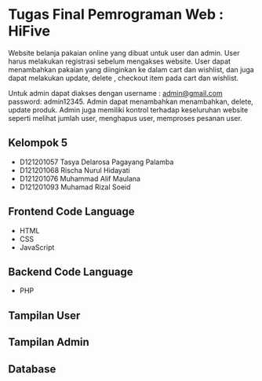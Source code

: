 # Tugas Final Pemrograman Web : HiFive

Website belanja pakaian online yang dibuat untuk user dan admin. 
User harus melakukan registrasi sebelum mengakses website. 
User dapat menambahkan pakaian yang diinginkan ke dalam cart dan wishlist, 
dan juga dapat melakukan update, delete , checkout item pada cart dan wishlist. 


Untuk admin dapat diakses dengan 
username : admin@gmail.com 
password: admin12345. 
Admin dapat menambahkan menambahkan, delete, update produk. 
Admin juga memiliki kontrol terhadap keseluruhan website seperti melihat jumlah user, menghapus user, memproses pesanan user.



## Kelompok 5
- D121201057 Tasya Delarosa Pagayang Palamba
- D121201068 Rischa Nurul Hidayati 
- D121201076 Muhammad Alif Maulana
- D121201093 Muhamad Rizal Soeid

## Frontend Code Language
- HTML
- CSS
- JavaScript

## Backend Code Language
- PHP

## Tampilan User

## Tampilan Admin

## Database
